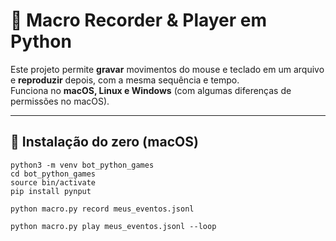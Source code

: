# 🎥 Macro Recorder & Player em Python

Este projeto permite **gravar** movimentos do mouse e teclado em um arquivo e **reproduzir** depois, com a mesma sequência e tempo.  
Funciona no **macOS, Linux e Windows** (com algumas diferenças de permissões no macOS).

---

## 🚀 Instalação do zero (macOS)

```
python3 -m venv bot_python_games
cd bot_python_games
source bin/activate
pip install pynput
```

```
python macro.py record meus_eventos.jsonl
```
```
python macro.py play meus_eventos.jsonl --loop
```